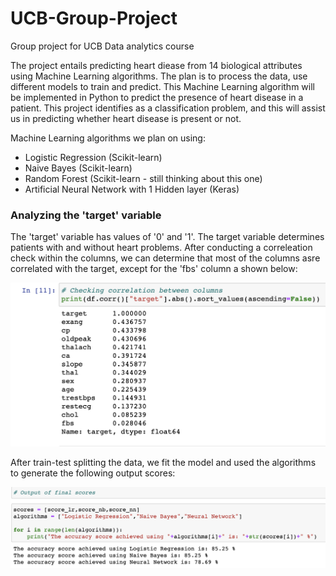 # UCB-Group-Project
Group project for UCB Data analytics course

The project entails predicting heart diease from 14 biological attributes using Machine Learning algorithms. The plan is to process the data, use different models to train and predict. This Machine Learning algorithm will be implemented in Python to predict the presence of heart disease in a patient. This project identifies as a classification problem, and this will assist us in predicting whether heart disease is present or not.

Machine Learning algorithms we plan on using:

- Logistic Regression (Scikit-learn)
- Naive Bayes (Scikit-learn)
- Random Forest (Scikit-learn - still thinking about this one)
- Artificial Neural Network with 1 Hidden layer (Keras)

### Analyzing the 'target' variable 
The 'target' variable has values of '0' and '1'. The target variable determines patients with and without heart problems. After conducting a correleation check within the columns, we can determine that most of the columns asre correlated with the target, except for the 'fbs' column a shown below:

![correlation_columns](https://github.com/UCB-Data-Analysis-Project/UCB-Group-Project/blob/kshah_branch/Images/correlation_columns.png)

After train-test splitting the data, we fit the model and used the algorithms to generate the following output scores:

![output_scores](https://github.com/UCB-Data-Analysis-Project/UCB-Group-Project/blob/kshah_branch/Images/output_scores.png)


